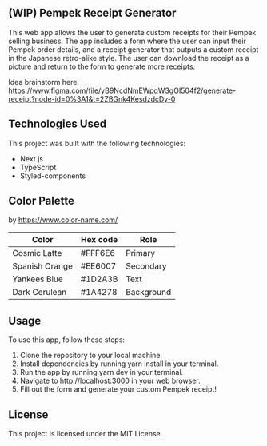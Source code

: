 ## (WIP) Pempek Receipt Generator

This web app allows the user to generate custom receipts for their Pempek selling business. The app includes a form where the user can input their Pempek order details, and a receipt generator that outputs a custom receipt in the Japanese retro-alike style. The user can download the receipt as a picture and return to the form to generate more receipts.

Idea brainstorm here: https://www.figma.com/file/yB9NcdNmEWpqW3gOI504f2/generate-receipt?node-id=0%3A1&t=2ZBGnk4KesdzdcDy-0

## Technologies Used

This project was built with the following technologies:

- Next.js
- TypeScript
- Styled-components

## Color Palette

by https://www.color-name.com/

| Color          | Hex code | Role       |
| -------------- | -------- | ---------- |
| Cosmic Latte   | #FFF6E6  | Primary    |
| Spanish Orange | #EE6007  | Secondary  |
| Yankees Blue   | #1D2A3B  | Text       |
| Dark Cerulean  | #1A4278  | Background |

## Usage

To use this app, follow these steps:

1. Clone the repository to your local machine.
2. Install dependencies by running yarn install in your terminal.
3. Run the app by running yarn dev in your terminal.
4. Navigate to http://localhost:3000 in your web browser.
5. Fill out the form and generate your custom Pempek receipt!

## License

This project is licensed under the MIT License.
